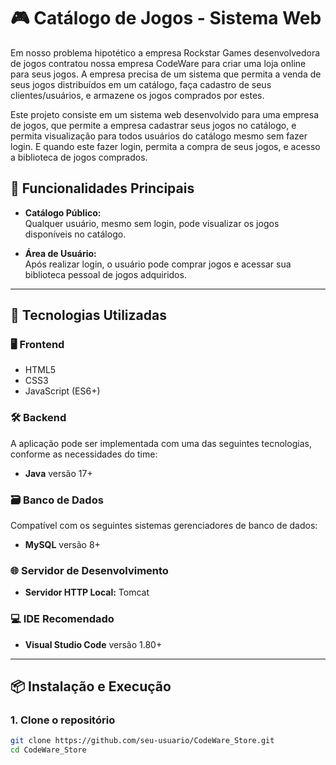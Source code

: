 # 🎮 Catálogo de Jogos - Sistema Web

  Em nosso problema hipotético a empresa Rockstar Games desenvolvedora de jogos contratou nossa empresa CodeWare para criar uma loja online para seus jogos. A empresa precisa de um sistema que permita a venda de seus jogos distribuídos em um catálogo, faça cadastro de seus clientes/usuários, e armazene os jogos comprados por estes.
  
  Este projeto consiste em um sistema web desenvolvido para uma empresa de jogos, que permite a empresa cadastrar seus jogos no catálogo, e permita visualização para todos usuários do catálogo mesmo sem fazer login. E quando este fazer login, permita a compra de seus jogos, e acesso a biblioteca de jogos comprados.

## 🔑 Funcionalidades Principais

- **Catálogo Público:**  
  Qualquer usuário, mesmo sem login, pode visualizar os jogos disponíveis no catálogo.

- **Área de Usuário:**  
  Após realizar login, o usuário pode comprar jogos e acessar sua biblioteca pessoal de jogos adquiridos.

---

## 🚀 Tecnologias Utilizadas

### 🖥️ Frontend
- HTML5  
- CSS3  
- JavaScript (ES6+)

### 🛠️ Backend
A aplicação pode ser implementada com uma das seguintes tecnologias, conforme as necessidades do time:

- **Java** versão 17+

### 🗃️ Banco de Dados
Compatível com os seguintes sistemas gerenciadores de banco de dados:

- **MySQL** versão 8+

### 🌐 Servidor de Desenvolvimento
- **Servidor HTTP Local:** Tomcat

### 💻 IDE Recomendado
- **Visual Studio Code** versão 1.80+

---

## 📦 Instalação e Execução

### 1. Clone o repositório
```bash
git clone https://github.com/seu-usuario/CodeWare_Store.git
cd CodeWare_Store
